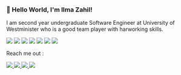 ###  👋 Hello World, I'm Ilma Zahil!


I am second year undergraduate Software Engineer at University of Westminister who is a good team player with harworking skills.

<img src="https://img.shields.io/badge/-Android-3DDC84?logo=android&logoColor=white&style=flat-square">
<img src="https://img.shields.io/badge/-JavaScript-F7DF1E?logo=javascript&logoColor=white&style=flat-square">
<img src="https://img.shields.io/badge/-HTML-E34F26?logo=html&logoColor=white&style=flat-square">
<img src="https://img.shields.io/badge/-CSS-1572B6?logo=css&logoColor=white&style=flat-square">
<img src="https://img.shields.io/badge/-MySQL-4479A1?logo=mysql&logoColor=white&style=flat-square">
<img src="https://img.shields.io/badge/-React-61DAFB?logo=react&logoColor=white&style=flat-square">
<img src="https://img.shields.io/badge/-Python-3776AB?logo=python&logoColor=white&style=flat-square">


Reach me out :

<a href="https://www.instagram.com/iam_ilm/">
  <img src="https://img.shields.io/badge/-Instagram-E4405F?logo=instagram&logoColor=white&style=flat-square">
</a>

<a href="https://twitter.com/FZahil">
  <img src="https://img.shields.io/badge/-Twitter-1DA1F2?logo=twitter&logoColor=white&style=flat-square">
</a>

<a href="https://github.com/IlmaZahil">
  <img src="https://img.shields.io/badge/-GitHub-181717?logo=github&logoColor=white&style=flat-square">
</a>

<a href="https://www.linkedin.com/in/fathima-ilma-zahil-6404021b9/">
  <img src="https://img.shields.io/badge/-LinkedIn-0A66C2?logo=linkedin&logoColor=white&style=flat-square">
</a>









